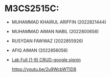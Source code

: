 # M3CS2515C:
- MUHAMMAD KHAIRUL ARIFFIN (2022821444)
- MUHAMMAD AIMAN NABIL (2022800658)
- RUSYDAN FAWWAZ (2022855926)
- AFIQ AIMAN (2022856056)

- [Lab Full (1-9) CRUD-google signin](https://github.com/ipinzr/firebase_demo.git)
 
    https://youtu.be/2u9WcbWTID8